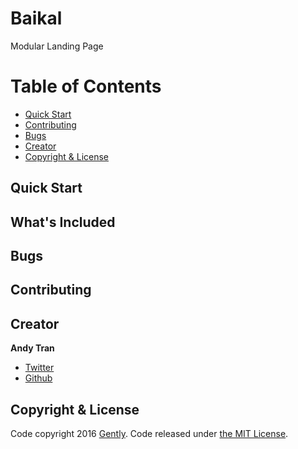 # Baikal
Modular Landing Page

# Table of Contents
* [Quick Start](#quick-start)
* [Contributing](#contributing)
* [Bugs](#bugs)
* [Creator](#creator)
* [Copyright & License](#copyright--license)

## Quick Start

## What's Included

## Bugs

## Contributing

## Creator
**Andy Tran**
* [Twitter](https://twitter.com/helloandytran)
* [Github](https://github.com/andyhqtran)

## Copyright & License
Code copyright 2016 [Gently](http://gently.io/). Code released under [the MIT License](https://github.com/andyhqtran/Baikal/blob/master/LICENSE).